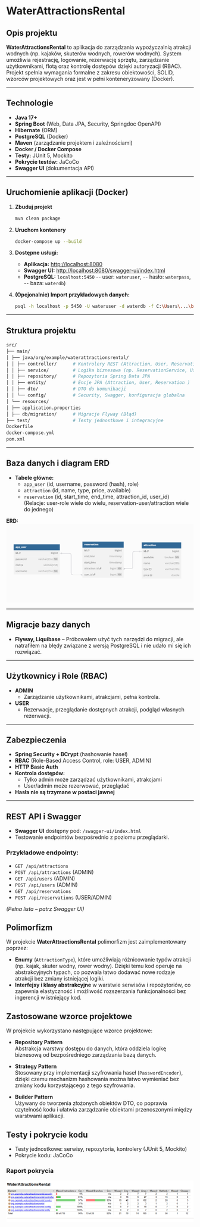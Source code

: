 
# WaterAttractionsRental


## Opis projektu

**WaterAttractionsRental** to aplikacja do zarządzania wypożyczalnią atrakcji wodnych (np. kajaków, skuterów wodnych, rowerów wodnych). System umożliwia rejestrację, logowanie, rezerwację sprzętu, zarządzanie użytkownikami, flotą oraz kontrolę dostępów dzięki autoryzacji (RBAC).  
Projekt spełnia wymagania formalne z zakresu obiektowości, SOLID, wzorców projektowych oraz jest w pełni konteneryzowany (Docker).

---

## Technologie

- **Java 17+**  
- **Spring Boot** (Web, Data JPA, Security, Springdoc OpenAPI)  
- **Hibernate** (ORM)  
- **PostgreSQL** (Docker)  
- **Maven** (zarządzanie projektem i zależnościami)  
- **Docker / Docker Compose**  
- **Testy:** JUnit 5, Mockito  
- **Pokrycie testów:** JaCoCo  
- **Swagger UI** (dokumentacja API)

---

## Uruchomienie aplikacji (Docker)

1. **Zbuduj projekt**  
    ```bash
    mvn clean package
    ```
2. **Uruchom kontenery**  
    ```bash
    docker-compose up --build
    ```
3. **Dostępne usługi:**  
   - **Aplikacja:** [http://localhost:8080](http://localhost:8080)  
   - **Swagger UI:** [http://localhost:8080/swagger-ui/index.html](http://localhost:8080/swagger-ui/index.html)  
   - **PostgreSQL:** `localhost:5450` 
   -- user: `wateruser`, 
   -- hasło: `waterpass`, 
   -- baza: `waterdb`)


5. **(Opcjonalnie) Import przykładowych danych:**  
    ```bash
    psql -h localhost -p 5450 -U wateruser -d waterdb -f C:\Users\...\backup.sql
    ```

---

## Struktura projektu
```bash
src/  
├── main/  
│ ├── java/org/example/waterattractionsrental/  
│ │ ├── controller/      # Kontrolery REST (Attraction, User, Reservation)  
│ │ ├── service/         # Logika biznesowa (np. ReservationService, UserService)  
│ │ ├── repository/      # Repozytoria Spring Data JPA  
│ │ ├── entity/          # Encje JPA (Attraction, User, Reservation )  
│ │ ├── dto/             # DTO do komunikacji  
│ │ └── config/          # Security, Swagger, konfiguracja globalna  
│ └── resources/  
│ ├── application.properties  
│ ├── db/migration/      # Migracje Flyway (Błąd)  
├── test/                # Testy jednostkowe i integracyjne  
Dockerfile  
docker-compose.yml  
pom.xml
```
---

## Baza danych i diagram ERD

- **Tabele główne:**  
  - `app_user` (id, username, password (hash), role)  
  - `attraction` (id, name, type, price, available)  
  - `reservation` (id, start_time, end_time, attraction_id, user_id)  
  (Relacje: user-role wiele do wielu, reservation-user/attraction wiele do jednego)

**ERD:**  
![ERD](images/erd.png)  

---

## Migracje bazy danych

- **Flyway, Liquibase** – Próbowałem użyć tych narzędzi do migracji, ale natrafiłem na błędy związane z wersją PostgreSQL i nie udało mi się ich rozwiązać.

---

## Użytkownicy i Role (RBAC)

- **ADMIN**  
    - Zarządzanie użytkownikami, atrakcjami, pełna kontrola.  
- **USER**  
    - Rezerwacje, przeglądanie dostępnych atrakcji, podgląd własnych rezerwacji.

---

## Zabezpieczenia

- **Spring Security + BCrypt** (hashowanie haseł)  
- **RBAC** (Role-Based Access Control, role: USER, ADMIN)  
- **HTTP Basic Auth**  
- **Kontrola dostępów:**  
    - Tylko admin może zarządzać użytkownikami, atrakcjami  
    - User/admin może rezerwować, przeglądać  
- **Hasła nie są trzymane w postaci jawnej**
---

## REST API i Swagger

- **Swagger UI** dostępny pod: `/swagger-ui/index.html`  
- Testowanie endpointów bezpośrednio z poziomu przeglądarki.

### Przykładowe endpointy:

- `GET /api/attractions`  
- `POST /api/attractions` (ADMIN)  
- `GET /api/users` (ADMIN)  
- `POST /api/users` (ADMIN)  
- `GET /api/reservations`  
- `POST /api/reservations` (USER/ADMIN)  

*(Pełna lista – patrz Swagger UI)*





##  Polimorfizm

W projekcie **WaterAttractionsRental** polimorfizm jest zaimplementowany poprzez:

- **Enumy** (`AttractionType`), które umożliwiają różnicowanie typów atrakcji (np. kajak, skuter wodny, rower wodny). Dzięki temu kod operuje na abstrakcyjnych typach, co pozwala łatwo dodawać nowe rodzaje atrakcji bez zmiany istniejącej logiki.
- **Interfejsy i klasy abstrakcyjne** w warstwie serwisów i repozytoriów, co zapewnia elastyczność i możliwość rozszerzania funkcjonalności bez ingerencji w istniejący kod.

## Zastosowane wzorce projektowe

W projekcie wykorzystano następujące wzorce projektowe:

- **Repository Pattern**  
  Abstrakcja warstwy dostępu do danych, która oddziela logikę biznesową od bezpośredniego zarządzania bazą danych.

- **Strategy Pattern**  
  Stosowany przy implementacji szyfrowania haseł (`PasswordEncoder`), dzięki czemu mechanizm hashowania można łatwo wymieniać bez zmiany kodu korzystającego z tego szyfrowania.

- **Builder Pattern**  
  Używany do tworzenia złożonych obiektów DTO, co poprawia czytelność kodu i ułatwia zarządzanie obiektami przenoszonymi między warstwami aplikacji.




## Testy i pokrycie kodu

- Testy jednostkowe: serwisy, repozytoria, kontrolery (JUnit 5, Mockito)  
- Pokrycie kodu: JaCoCo

### Raport pokrycia

![JaCoCo raport](images/jacoco.png)

